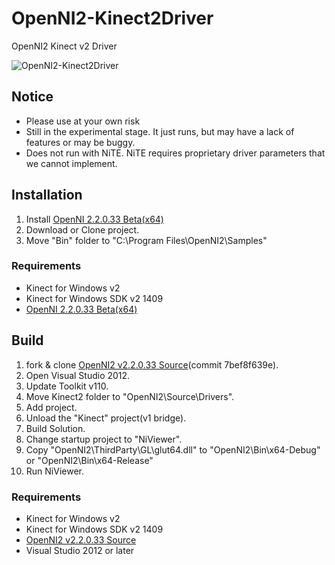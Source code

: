 OpenNI2-Kinect2Driver
=====================

OpenNI2 Kinect v2 Driver

![OpenNI2-Kinect2Driver](https://pbs.twimg.com/media/BazF6FECcAA-P4V.png:large)

## Notice
 
* Please use at your own risk
* Still in the experimental stage. It just runs, but may have a lack of features or may be buggy.
* Does not run with NiTE. NiTE requires proprietary driver parameters that we cannot implement. 


## Installation

1. Install [OpenNI 2.2.0.33 Beta(x64)](http://www.openni.org/openni-sdk/)
2. Download or Clone project.
3. Move "Bin" folder to "C:\Program Files\OpenNI2\Samples"

### Requirements

 * Kinect for Windows v2
 * Kinect for Windows SDK v2 1409
 * [OpenNI 2.2.0.33 Beta(x64)](http://www.openni.org/openni-sdk/)


## Build

1. fork & clone [OpenNI2 v2.2.0.33 Source](https://github.com/OpenNI/OpenNI2)(commit 7bef8f639e).
2. Open Visual Studio 2012.
3. Update Toolkit v110.
4. Move Kinect2 folder to "OpenNI2\Source\Drivers".
5. Add project.
6. Unload the "Kinect" project(v1 bridge).
7. Build Solution.
8. Change startup project to "NiViewer".
9. Copy "OpenNI2\ThirdParty\GL\glut64.dll" to "OpenNI2\Bin\x64-Debug" or "OpenNI2\Bin\x64-Release"
10. Run NiViewer.


### Requirements

 * Kinect for Windows v2 
 * Kinect for Windows SDK v2 1409
 * [OpenNI2 v2.2.0.33 Source](https://github.com/OpenNI/OpenNI2)
 * Visual Studio 2012 or later
